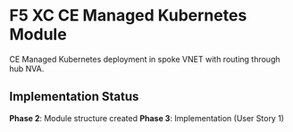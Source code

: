 # F5 XC CE Managed Kubernetes Module

CE Managed Kubernetes deployment in spoke VNET with routing through hub NVA.

## Implementation Status

**Phase 2**: Module structure created
**Phase 3**: Implementation (User Story 1)
